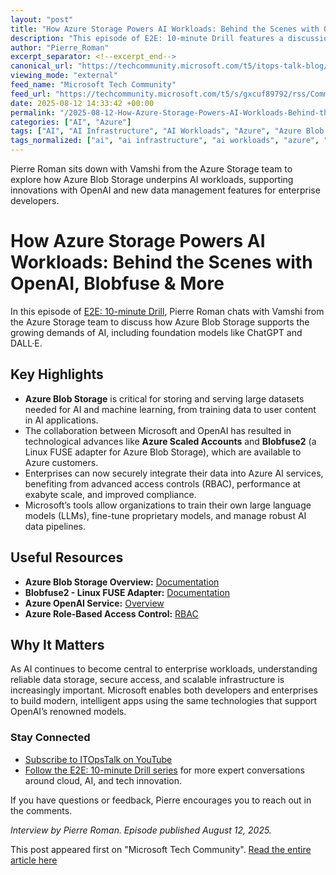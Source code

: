 ```yaml
---
layout: "post"
title: "How Azure Storage Powers AI Workloads: Behind the Scenes with OpenAI, Blobfuse & More"
description: "This episode of E2E: 10-minute Drill features a discussion with Vamshi from the Azure Storage team about how Azure Blob Storage supports large-scale AI workloads. Insights include Microsoft's collaboration with OpenAI, innovations like Blobfuse2, and guidance for securely bringing enterprise data to AI services on Azure."
author: "Pierre_Roman"
excerpt_separator: <!--excerpt_end-->
canonical_url: "https://techcommunity.microsoft.com/t5/itops-talk-blog/how-azure-storage-powers-ai-workloads-behind-the-scenes-with/ba-p/4442540"
viewing_mode: "external"
feed_name: "Microsoft Tech Community"
feed_url: "https://techcommunity.microsoft.com/t5/s/gxcuf89792/rss/Community"
date: 2025-08-12 14:33:42 +00:00
permalink: "/2025-08-12-How-Azure-Storage-Powers-AI-Workloads-Behind-the-Scenes-with-OpenAI-Blobfuse-and-More.html"
categories: ["AI", "Azure"]
tags: ["AI", "AI Infrastructure", "AI Workloads", "Azure", "Azure Blob Storage", "Azure OpenAI Service", "Azure Scaled Accounts", "Azure Storage", "Blobfuse2", "Cloud Infrastructure", "Community", "Data Management", "Data Pipelines", "Enterprise AI", "Exabyte Scale", "LLM Training", "Microsoft AI", "OpenAI", "Role Based Access Control"]
tags_normalized: ["ai", "ai infrastructure", "ai workloads", "azure", "azure blob storage", "azure openai service", "azure scaled accounts", "azure storage", "blobfuse2", "cloud infrastructure", "community", "data management", "data pipelines", "enterprise ai", "exabyte scale", "llm training", "microsoft ai", "openai", "role based access control"]
---
```


Pierre Roman sits down with Vamshi from the Azure Storage team to explore how Azure Blob Storage underpins AI workloads, supporting innovations with OpenAI and new data management features for enterprise developers.<!--excerpt_end-->

# How Azure Storage Powers AI Workloads: Behind the Scenes with OpenAI, Blobfuse & More

In this episode of [E2E: 10-minute Drill](https://aka.ms/E2E-10min-Drill), Pierre Roman chats with Vamshi from the Azure Storage team to discuss how Azure Blob Storage supports the growing demands of AI, including foundation models like ChatGPT and DALL·E.

## Key Highlights

- **Azure Blob Storage** is critical for storing and serving large datasets needed for AI and machine learning, from training data to user content in AI applications.
- The collaboration between Microsoft and OpenAI has resulted in technological advances like **Azure Scaled Accounts** and **Blobfuse2** (a Linux FUSE adapter for Azure Blob Storage), which are available to Azure customers.
- Enterprises can now securely integrate their data into Azure AI services, benefiting from advanced access controls (RBAC), performance at exabyte scale, and improved compliance.
- Microsoft’s tools allow organizations to train their own large language models (LLMs), fine-tune proprietary models, and manage robust AI data pipelines.

## Useful Resources

- **Azure Blob Storage Overview:** [Documentation](https://learn.microsoft.com/azure/storage/blobs/)
- **Blobfuse2 - Linux FUSE Adapter:** [Documentation](https://learn.microsoft.com/azure/storage/blobs/blobfuse2-introduction)
- **Azure OpenAI Service:** [Overview](https://learn.microsoft.com/azure/cognitive-services/openai/overview)
- **Azure Role-Based Access Control:** [RBAC](https://learn.microsoft.com/azure/role-based-access-control/overview)

## Why It Matters

As AI continues to become central to enterprise workloads, understanding reliable data storage, secure access, and scalable infrastructure is increasingly important. Microsoft enables both developers and enterprises to build modern, intelligent apps using the same technologies that support OpenAI’s renowned models.

### Stay Connected

- [Subscribe to ITOpsTalk on YouTube](https://www.youtube.com/@ITOpsTalk)
- [Follow the E2E: 10-minute Drill series](https://aka.ms/E2E-10min-Drill) for more expert conversations around cloud, AI, and tech innovation.

If you have questions or feedback, Pierre encourages you to reach out in the comments.

_Interview by Pierre Roman. Episode published August 12, 2025._

This post appeared first on "Microsoft Tech Community". [Read the entire article here](https://techcommunity.microsoft.com/t5/itops-talk-blog/how-azure-storage-powers-ai-workloads-behind-the-scenes-with/ba-p/4442540)
